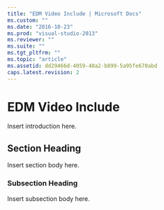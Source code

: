 ```yaml
---
title: "EDM Video Include | Microsoft Docs"
ms.custom: ""
ms.date: "2016-10-23"
ms.prod: "visual-studio-2013"
ms.reviewer: ""
ms.suite: ""
ms.tgt_pltfrm: ""
ms.topic: "article"
ms.assetid: dd29466d-4059-40a2-b899-5a95fe670abd
caps.latest.revision: 2
---
```

# EDM Video Include
Insert introduction here.  
  
## Section Heading  
 Insert section body here.  
  
### Subsection Heading  
 Insert subsection body here.
